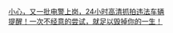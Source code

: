   
[小心，又一批电警上岗，24小时高清抓拍违法车辆](http://www.dianyue.me/archives/944/k73c7k3h29s2v5ab/)  
[提醒！一次不经意的尝试，就足以毁掉你的一生！](http://www.dianyue.me/archives/940/mzox6ihtftnzjpks/)